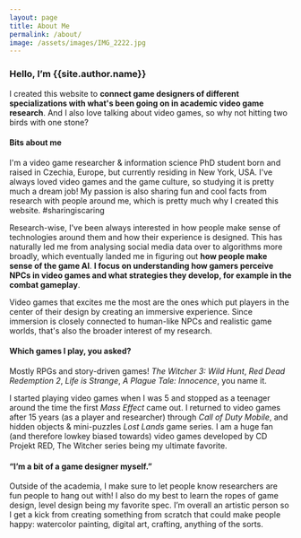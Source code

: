 ```yaml
---
layout: page
title: About Me
permalink: /about/
image: /assets/images/IMG_2222.jpg
---
```

<h3 class="font-weight-light">Hello, I’m <span class="font-weight-bold">{{site.author.name}}</span></h3>

I created this website to **connect game designers of different specializations with what's been going on in academic video game research**. And I also love talking about video games, so why not hitting two birds with one stone?

#### Bits about me
I'm a video game researcher & information science PhD student born and raised in Czechia, Europe, but currently residing in New York, USA. I've always loved video games and the game culture, so studying it is pretty much a dream job! My passion is also sharing fun and cool facts from research with people around me, which is pretty much why I created this website. #sharingiscaring

Research-wise, I've been always interested in how people make sense of technologies around them and how their experience is designed. This has naturally led me from analysing social media data over to algorithms more broadly, which eventually landed me in figuring out **how people make sense of the game AI**. **I focus on understanding how gamers perceive NPCs in video games and what strategies they develop, for example in the combat gameplay**.

Video games that excites me the most are the ones which put players in the center of their design by creating an immersive experience. Since immersion is closely connected to human-like NPCs and realistic game worlds, that's also the broader interest of my research. 

#### Which games I play, you asked? 

Mostly RPGs and story-driven games! *The Witcher 3: Wild Hunt*, *Red Dead Redemption 2*, *Life is Strange*, *A Plague Tale: Innocence*, you name it.

I started playing video games when I was 5 and stopped as a teenager around the time the first *Mass Effect* came out. I returned to video games after 15 years (as a player and researcher) through *Call of Duty Mobile*, and hidden objects & mini-puzzles *Lost Lands* game series. I am a huge fan (and therefore lowkey biased towards) video games developed by CD Projekt RED, The Witcher series being my ultimate favorite. 

#### “I’m a bit of a game designer myself.”

Outside of the academia, I make sure to let people know researchers are fun people to hang out with! I also do my best to learn the ropes of game design, level design being my favorite spec. I’m overall an artistic person so I get a kick from creating something from scratch that could make people happy: watercolor painting, digital art, crafting, anything of the sorts.
